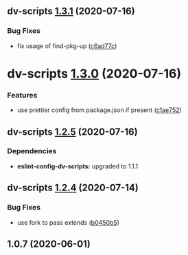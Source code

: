 ## dv-scripts [1.3.1](https://github.com/dylanvann/dv-scripts/compare/dv-scripts@1.3.0...dv-scripts@1.3.1) (2020-07-16)


### Bug Fixes

* fix usage of find-pkg-up ([c6ad77c](https://github.com/dylanvann/dv-scripts/commit/c6ad77c2981427f60b6040414679057142e0a786))

# dv-scripts [1.3.0](https://github.com/dylanvann/dv-scripts/compare/dv-scripts@1.2.5...dv-scripts@1.3.0) (2020-07-16)


### Features

* use prettier config from package.json if present ([c1ae752](https://github.com/dylanvann/dv-scripts/commit/c1ae752af92c90a4c3d62f7d05163afde8be1f0a))

## dv-scripts [1.2.5](https://github.com/dylanvann/dv-scripts/compare/dv-scripts@1.2.4...dv-scripts@1.2.5) (2020-07-16)





### Dependencies

* **eslint-config-dv-scripts:** upgraded to 1.1.1

## dv-scripts [1.2.4](https://github.com/dylanvann/dv-scripts/compare/dv-scripts@1.2.3...dv-scripts@1.2.4) (2020-07-14)


### Bug Fixes

* use fork to pass extends ([b0450b5](https://github.com/dylanvann/dv-scripts/commit/b0450b52488dbc628cf3f5cf0ea92b07a38447c7))

## 1.0.7 (2020-06-01)
